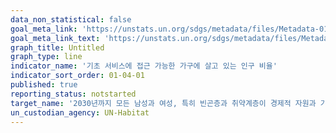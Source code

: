 ```yaml
---
data_non_statistical: false
goal_meta_link: 'https://unstats.un.org/sdgs/metadata/files/Metadata-01-04-01.pdf'
goal_meta_link_text: 'https://unstats.un.org/sdgs/metadata/files/Metadata-01-04-01.pdf'
graph_title: Untitled
graph_type: line
indicator_name: '기초 서비스에 접근 가능한 가구에 살고 있는 인구 비율'
indicator_sort_order: 01-04-01
published: true
reporting_status: notstarted
target_name: '2030년까지 모든 남성과 여성, 특히 빈곤층과 취약계층이 경제적 자원과 기본 서비스, 토지와 기타 형태의 재산에 대한 소유와 통제, 상속, 천연자원, 적정 신기술 및 소액금융을 포함한 금융서비스에 공평하게 접근할 수 있는 권리 보장'
un_custodian_agency: UN-Habitat
---
```

